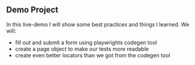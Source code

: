 ## Demo Project 

In this live-demo I will show some best practices and things I learned.
We will:

- fill out and submit a form using playwrights codegen tool
- create a page object to make our tests more readable
- create even better locators than we got from the codegen tool